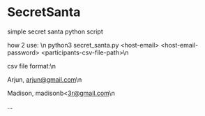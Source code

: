 # SecretSanta
simple secret santa python script

how 2 use: \n
python3 secret_santa.py \<host-email\> \<host-email-password\> \<participants-csv-file-path\>\n


csv file format:\n

Arjun, arjun@gmail.com\n

Madison, madisonb<3r@gmail.com\n

...
